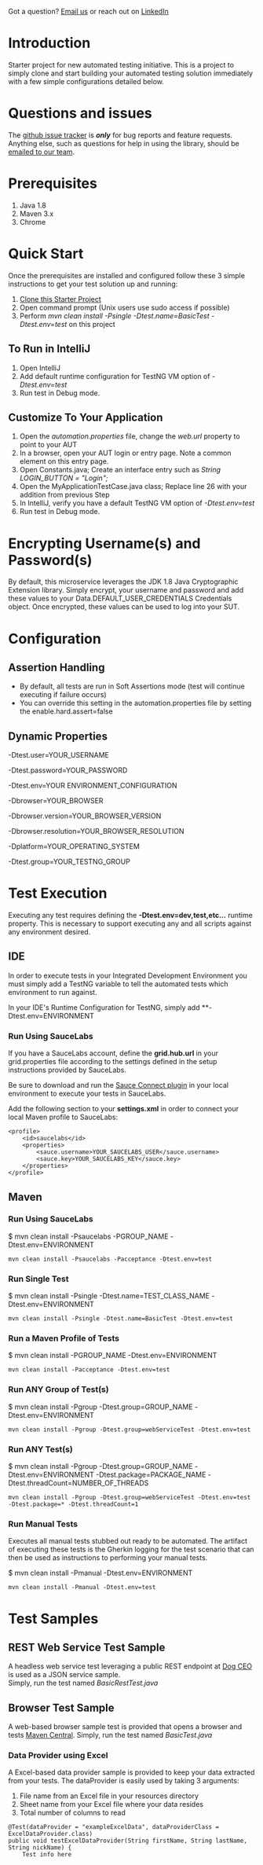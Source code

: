 Got a question?  [Email us](http://www.pacificwebconsulting.com/contact/) or reach out on [LinkedIn](https://www.linkedin.com/in/alombardo/) 

# Introduction
Starter project for new automated testing initiative.  This is a project to simply clone and start building your
automated testing solution immediately with a few simple configurations detailed below.

# Questions and issues

The [github issue tracker](https://github.com/AnthonyL22/starter-project/issues) is **_only_** for bug reports and 
feature requests. Anything else, such as questions for help in using the library, should be [emailed to our team](http://www.pacificwebconsulting.com/contact/).  

# Prerequisites

1. Java 1.8
2. Maven 3.x
3. Chrome

# Quick Start

Once the prerequisites are installed and configured follow these 3 simple instructions to get your test solution
up and running:

1. [Clone this Starter Project](https://github.com/AnthonyL22/starter-project.git)
2. Open command prompt (Unix users use sudo access if possible)
3. Perform *mvn clean install -Psingle -Dtest.name=BasicTest -Dtest.env=test* on this project

## To Run in IntelliJ
1. Open IntelliJ
2. Add default runtime configuration for TestNG VM option of *-Dtest.env=test*
3. Run test in Debug mode.

## Customize To Your Application
1. Open the *automation.properties* file, change the *web.url* property to point to your AUT
2. In a browser, open your AUT login or entry page.  Note a common element on this entry page.
3. Open Constants.java; Create an interface entry such as *String LOGIN_BUTTON = "Login";*
4. Open the MyApplicationTestCase.java class; Replace line 26 with your addition from previous Step
5. In IntelliJ, verify you have a default TestNG VM option of *-Dtest.env=test*
6. Run test in Debug mode.

# Encrypting Username(s) and Password(s)

By default, this microservice leverages the JDK 1.8 Java Cryptographic Extension library.  Simply encrypt, your 
username and password and add these values to your Data.DEFAULT_USER_CREDENTIALS Credentials object.  Once encrypted,
these values can be used to log into your SUT.

# Configuration
## Assertion Handling
* By default, all tests are run in Soft Assertions mode (test will continue executing if failure occurs)
* You can override this setting in the automation.properties file by setting the enable.hard.assert=false

## Dynamic Properties
-Dtest.user=YOUR_USERNAME

-Dtest.password=YOUR_PASSWORD

-Dtest.env=YOUR ENVIRONMENT_CONFIGURATION

-Dbrowser=YOUR_BROWSER

-Dbrowser.version=YOUR_BROWSER_VERSION

-Dbrowser.resolution=YOUR_BROWSER_RESOLUTION

-Dplatform=YOUR_OPERATING_SYSTEM

-Dtest.group=YOUR_TESTNG_GROUP

# Test Execution
Executing any test requires defining the **-Dtest.env=dev,test,etc...** runtime property.  This is necessary to support executing any and all scripts
against any environment desired.

## IDE
In order to execute tests in your Integrated Development Environment you must simply add a TestNG variable to tell
the automated tests which environment to run against.
 
In your IDE's Runtime Configuration for TestNG, simply add **-Dtest.env=ENVIRONMENT

### Run Using SauceLabs
If you have a SauceLabs account, define the **grid.hub.url** in your grid.properties file according to the settings
defined in the setup instructions provided by SauceLabs.

Be sure to download and run the [Sauce Connect plugin](https://docs.saucelabs.com/reference/sauce-connect/) in your 
local environment to execute your tests in SauceLabs.

Add the following section to your **settings.xml** in order to connect your local Maven profile to SauceLabs:
```
<profile>
    <id>saucelabs</id>
    <properties>
        <sauce.username>YOUR_SAUCELABS_USER</sauce.username>
        <sauce.key>YOUR_SAUCELABS_KEY</sauce.key>
    </properties>
</profile>
```

## Maven
### Run Using SauceLabs
$ mvn clean install -Psaucelabs -PGROUP_NAME -Dtest.env=ENVIRONMENT

```
mvn clean install -Psaucelabs -Pacceptance -Dtest.env=test
```

### Run Single Test
$ mvn clean install -Psingle -Dtest.name=TEST_CLASS_NAME -Dtest.env=ENVIRONMENT

```
mvn clean install -Psingle -Dtest.name=BasicTest -Dtest.env=test
```

### Run a Maven Profile of Tests
$ mvn clean install -PGROUP_NAME -Dtest.env=ENVIRONMENT

```
mvn clean install -Pacceptance -Dtest.env=test
```

### Run ANY Group of Test(s)
$ mvn clean install -Pgroup -Dtest.group=GROUP_NAME -Dtest.env=ENVIRONMENT 

```
mvn clean install -Pgroup -Dtest.group=webServiceTest -Dtest.env=test
```

### Run ANY Test(s)
$ mvn clean install -Pgroup -Dtest.group=GROUP_NAME -Dtest.env=ENVIRONMENT -Dtest.package=PACKAGE_NAME -Dtest.threadCount=NUMBER_OF_THREADS 

```
mvn clean install -Pgroup -Dtest.group=webServiceTest -Dtest.env=test -Dtest.package=* -Dtest.threadCount=1
```

### Run Manual Tests
Executes all manual tests stubbed out ready to be automated.  The artifact of executing these tests is the Gherkin logging for the test scenario
that can then be used as instructions to performing your manual tests.

$ mvn clean install -Pmanual -Dtest.env=ENVIRONMENT

```
mvn clean install -Pmanual -Dtest.env=test
```

# Test Samples

## REST Web Service Test Sample
A headless web service test leveraging a public REST endpoint at [Dog CEO](https://dog.ceo/) is used as a JSON service sample.  
Simply, run the test named *BasicRestTest.java*

## Browser Test Sample
A web-based browser sample test is provided that opens a browser and tests [Maven Central](https://search.maven.org).
Simply, run the test named *BasicTest.java*

### Data Provider using Excel
A Excel-based data provider sample is provided to keep your data extracted from your tests.  The dataProvider is easily
used by taking 3 arguments:

1. File name from an Excel file in your resources directory
2. Sheet name from your Excel file where your data resides
3. Total number of columns to read

```
@Test(dataProvider = "exampleExcelData", dataProviderClass = ExcelDataProvider.class)
public void testExcelDataProvider(String firstName, String lastName, String nickName) {
    Test info here
```
